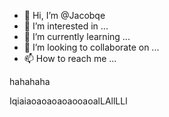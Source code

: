- 👋 Hi, I’m @Jacobqe
- 👀 I’m interested in ...
- 🌱 I’m currently learning ...
- 💞️ I’m looking to collaborate on ...
- 📫 How to reach me ...

<!---
Jacobqe/Jacobqe is a ✨ special ✨ repository because its `README.md` (this file) appears on your GitHub profile.
You can click the Preview link to take a look at your changes.
--->hahahaha
IqiaiaoaoaoaoaooaoalLAllLLl

